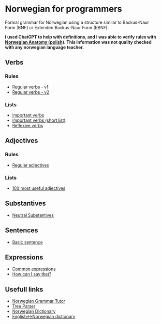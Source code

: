 # Norwegian for programmers

Formal grammar for Norwegian using a structure similar to Backus-Naur Form (BNF) or Extended Backus-Naur Form (EBNF).

**I used ChatGPT to help with definitions, and I was able to verify rules with [Norwegian Anatomy (polish)](https://www.anatomianorweskiego.com/). This information was not quality checked with any norwegian language teacher.**


## Verbs
### Rules
- [Regular verbs - v1](verbs/regular_verbs_v1.md)
- [Regular verbs - v2](verbs/regular_verbs_v2.md)
### Lists
- [Important verbs](verbs/important_verbs.md)
- [Important verbs (short list)](verbs/important_verbs_short_list.md.md)
- [Reflexive verbs](verbs/reflexive_verbs.md)
  
## Adjectives
### Rules
- [Regular adjectives](adjectives/regular_adjectives.md)
### Lists
- [100 most useful adjectives](adjectives/useful_adjectives.md)
## Substantives
- [Neutral Substantives](substantives/neutral_substantives.md)

## Sentences
- [Basic sentence](sentence_structure/basic_sentence.md)

## Expressions
- [Common expressions](expressions/common_expressions.md)
- [How can I say that?](expressions/how_can_i_say_that.md)

## Usefull links
- [Norwegian Grammar Tutor](http://regdili.hf.ntnu.no:8081/studentAce/parse)
- [Tree Parser](https://clarino.uib.no/iness-prod/parse)
- [Norwegian Dictionary](https://ordbokene.no/)
- [English<->Norwegian dictionary](https://dictionary.cambridge.org/no/ordbok/)

